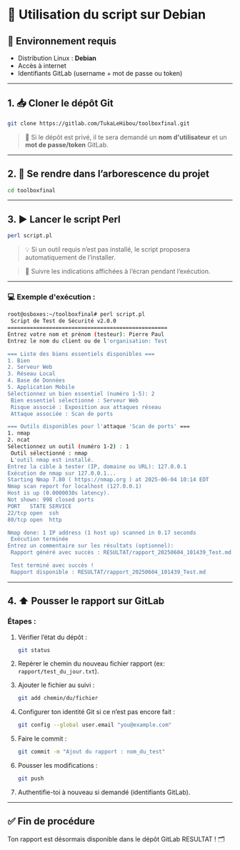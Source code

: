 
# 🔧 Utilisation du script sur Debian

## 🐧 Environnement requis
- Distribution Linux : **Debian**
- Accès à internet
- Identifiants GitLab (username + mot de passe ou token)

---

## 1. 📥 Cloner le dépôt Git

```bash
git clone https://gitlab.com/TukaLeHibou/toolboxfinal.git
```

> 🔐 Si le dépôt est privé, il te sera demandé un **nom d'utilisateur** et un **mot de passe/token** GitLab.

---

## 2. 📁 Se rendre dans l’arborescence du projet

```bash
cd toolboxfinal
```

---

## 3. ▶️ Lancer le script Perl

```bash
perl script.pl
```

> 💡 Si un outil requis n’est pas installé, le script proposera automatiquement de l’installer.  

> 📝 Suivre les indications affichées à l’écran pendant l’exécution.

---

### 💻 Exemple d'exécution :

```bash
root@osboxes:~/toolboxfinal# perl script.pl
 Script de Test de Sécurité v2.0.0
==================================================
Entrez votre nom et prénom (testeur): Pierre Paul
Entrez le nom du client ou de l'organisation: Test

=== Liste des biens essentiels disponibles ===
1. Bien
2. Serveur Web
3. Réseau Local
4. Base de Données
5. Application Mobile
Sélectionnez un bien essentiel (numéro 1-5): 2
 Bien essentiel sélectionné : Serveur Web
 Risque associé : Exposition aux attaques réseau
 Attaque associée : Scan de ports

=== Outils disponibles pour l'attaque 'Scan de ports' ===
1. nmap
2. ncat
Sélectionnez un outil (numéro 1-2) : 1
 Outil sélectionné : nmap
 L'outil nmap est installé.
Entrez la cible à tester (IP, domaine ou URL): 127.0.0.1
Exécution de nmap sur 127.0.0.1...
Starting Nmap 7.80 ( https://nmap.org ) at 2025-06-04 10:14 EDT
Nmap scan report for localhost (127.0.0.1)
Host is up (0.0000030s latency).
Not shown: 998 closed ports
PORT   STATE SERVICE
22/tcp open  ssh
80/tcp open  http

Nmap done: 1 IP address (1 host up) scanned in 0.17 seconds
 Exécution terminée
Entrez un commentaire sur les résultats (optionnel):
 Rapport généré avec succès : RESULTAT/rapport_20250604_101439_Test.md

 Test terminé avec succès !
 Rapport disponible : RESULTAT/rapport_20250604_101439_Test.md
```

---

## 4. ⬆️ Pousser le rapport sur GitLab

### Étapes :

1. Vérifier l’état du dépôt :
   ```bash
   git status
   ```

2. Repérer le chemin du nouveau fichier rapport (ex: `rapport/test_du_jour.txt`).

3. Ajouter le fichier au suivi :
   ```bash
   git add chemin/du/fichier
   ```

4. Configurer ton identité Git si ce n’est pas encore fait :
   ```bash
   git config --global user.email "you@example.com"
   ```

5. Faire le commit :
   ```bash
   git commit -m "Ajout du rapport : nom_du_test"
   ```

6. Pousser les modifications :
   ```bash
   git push
   ```

7. Authentifie-toi à nouveau si demandé (identifiants GitLab).

---

## ✅ Fin de procédure

Ton rapport est désormais disponible dans le dépôt GitLab RESULTAT ! 🗂️

